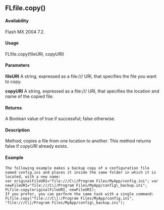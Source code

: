 ## FLfile.copy()

#### Availability

Flash MX 2004 7.2.

#### Usage

FLfile.copy(fileURI, copyURI)

#### Parameters

**fileURI** A string, expressed as a file:/// URI, that specifies the file you want to copy.
>
**copyURI** A string, expressed as a file:/// URI, that specifies the location and name of the copied file.

#### Returns

A Boolean value of true if successful; false otherwise.

#### Description

Method; copies a file from one location to another. This method returns false if *copyURI* already exists.

#### Example

```
The following example makes a backup copy of a configuration file named config.ini and places it inside the same folder in which it is located, with a new name:
var originalFileURI="file:///C\|/Program Files/MyApp/config.ini"; var newFileURI="file:///C\|/Program Files/MyApp/config\_backup.ini"; FLfile.copy(originalFileURI, newFileURI);
If you prefer, you can perform the same task with a single command:
FLfile.copy("file:///C\|:/Program Files/MyApp/config.ini", "file:///C\|/Program Files/MyApp/config\_backup.ini");

```